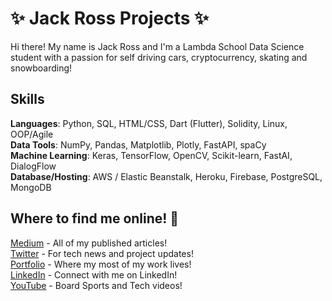 # ✨ Jack Ross Projects ✨

<!--
**JackRossProjects/JackRossProjects** is a ✨ _special_ ✨ repository because its `README.md` (this file) appears on your GitHub profile.

Here are some ideas to get you started:

- 🔭 I’m currently working on ...
- 🌱 I’m currently learning ...
- 👯 I’m looking to collaborate on ...
- 🤔 I’m looking for help with ...
- 💬 Ask me about ...
- 📫 How to reach me: ...
- 😄 Pronouns: ...
- ⚡ Fun fact: ...
-->


Hi there! My name is Jack Ross and I'm a Lambda School Data Science student with a passion for self driving cars, cryptocurrency, skating and snowboarding!

## Skills

<b>Languages</b>: Python, SQL, HTML/CSS, Dart (Flutter), Solidity, Linux, OOP/Agile</br>
<b>Data Tools</b>: NumPy, Pandas,  Matplotlib, Plotly, FastAPI, spaCy</br>
<b>Machine Learning</b>: Keras, TensorFlow, OpenCV, Scikit-learn, FastAI, DialogFlow</br>
<b>Database/Hosting</b>: AWS / Elastic Beanstalk, Heroku, Firebase, PostgreSQL, MongoDB

## Where to find me online! 🔭

[Medium](https://medium.com/@jackross210) - All of my published articles!</br>
[Twitter](https://twitter.com/JackRossML) - For tech news and project updates!</br>
[Portfolio](https://jackrossprojects.com) - Where my most of my work lives!</br>
[LinkedIn](https://www.linkedin.com/in/jackcalvinross/) - Connect with me on LinkedIn!</br>
[YouTube](https://www.youtube.com/channel/UC50JofjMZpr3KCbOx6dHi_A) - Board Sports and Tech videos!
